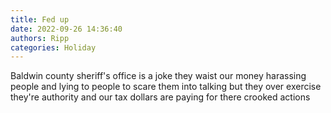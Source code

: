 ```yaml
---
title: Fed up
date: 2022-09-26 14:36:40
authors: Ripp
categories: Holiday
---
```


 Baldwin county sheriff's office is a joke they waist our money harassing people and lying to people to scare them into talking but they over exercise they're authority and our tax dollars are paying for there crooked actions